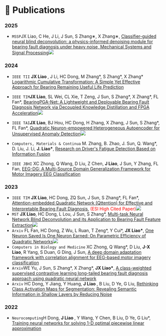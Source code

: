 
# 📝 Publications 

### 2025
- ``MSSP``</b>JX Liao</b>, C He, J Li, J Sun, S Zhang∗, X Zhang∗, [Classifier-guided neural blind deconvolution: a physics-informed denoising module for bearing fault diagnosis under heavy noise, Mechanical Systems and Signal Processing](https://www.sciencedirect.com/science/article/pii/S0888327024006484)[![](https://img.shields.io/github/stars/asdvfghg/ClassBD?style=social&label=Code+Stars)](https://github.com/asdvfghg/ClassBD)
### 2024
 - ``IEEE TII`` <b>JX Liao </b>, J Li, HC Dong, M Zhang*, S Zhang*, X Zhang* [Logarithmic Cumulative Transformation: A Simple Yet Effective Approach for Bearing Remaining Useful Life Prediction](https://ieeexplore.ieee.org/document/10537050)

- ``IEEE TIM``<b>JX Liao</b>, SL Wei, CL Xie, T Zeng, J Sun, S Zhang*, X Zhang*, FL Fan*, [BearingPGA-Net: A Lightweight and Deployable Bearing Fault Diagnosis Network via Decoupled Knowledge Distillation and FPGA Acceleration](https://ieeexplore.ieee.org/document/10373183)[![](https://img.shields.io/github/stars/asdvfghg/BearingPGA-Net?style=social&label=Code+Stars)](https://github.com/asdvfghg/BearingPGA-Net)

- ``IEEE TAI``<b>JX Liao</b>, BJ Hou, HC Dong, H Zhang, X Zhang, J Sun, S Zhang*, FL Fan*, [Quadratic Neuron-empowered Heterogeneous Autoencoder for Unsupervised Anomaly Detection](https://ieeexplore.ieee.org/document/10510400)[![](https://img.shields.io/github/stars/asdvfghg/Heterogeneous_Autoencoder_by_Quadratic_Neurons?style=social&label=Code+Stars)](https://github.com/asdvfghg/Heterogeneous_Autoencoder_by_Quadratic_Neurons)

- ``Computers, Materials & Continua`` M. Zhang, B. Zhao, J. Sun, Q. Wang*, D. Liu, J. Li, <b>J. Liao*</b>, [Research on Driver's Fatigue Detection Based on Information Fusion](https://cdn.techscience.cn/files/cmc/2024/online/CMC0410/TSP_CMC_48643/TSP_CMC_48643.pdf)
              
- ``IEEE JBHI`` XC Zhong, Q Wang, D Liu, Z Chen, <b>J Liao</b>, J Sun, Y Zhang, FL Fan, [EEG-DG: A Multi-Source Domain Generalization Framework for Motor Imagery EEG Classification](https://ieeexplore.ieee.org/document/10609514)



### 2023
- ``IEEE TIM`` <b>JX Liao</b>, HC Dong, ZQ Sun, J Sun, S Zhang*, FL Fan*, [Attention-embedded Quadratic Network (Qttention) for Effective and Interpretable Bearing Fault Diagnosis](https://ieeexplore.ieee.org/document/10076833),  <span style="color:red">(ESI High Cited Paper)</span>[![](https://img.shields.io/github/stars/asdvfghg/QCNN_for_bearing_diagnosis?style=social&label=Code+Stars)](https://github.com/asdvfghg/QCNN_for_bearing_diagnosis)
-   ``MST`` <b>JX Liao</b>, HC Dong, L Lou, J Sun, S Zhang*, [Multi-task Neural Network Blind Deconvolution and its Application to Bearing Fault Feature Extraction](https://iopscience.iop.org/article/10.1088/1361-6501/accbdb)[![](https://img.shields.io/github/stars/asdvfghg/MNNBD?style=social&label=Code+Stars)](https://github.com/asdvfghg/MNNBD)
- ``Arxiv`` FL Fan, HC Dong, Z Wu, L Ruan, T Zeng*, Y Cui*, <b>JX Liao*</b>, [One Neuron Saved Is One Neuron Earned: On Parametric Efficiency of Quadratic Networks](https://arxiv.org/pdf/2303.06316.pdf)[![](https://img.shields.io/github/stars/asdvfghg/quadratic_efficiency?style=social&label=Code+Stars)](https://github.com/asdvfghg/quadratic_efficiency)
- ``Computers in Biology and Medicine`` XC Zhong, Q Wang*, D Liu, <b>J-X Liao</b>, R Yang, S Duan, G Ding, J Sun, [A deep domain adaptation framework with correlation alignment for EEG-based motor imagery classification](https://www.sciencedirect.com/science/article/pii/S001048252300700X)
- ``Arxiv``WE Yu, J Sun, S Zhang*, X Zhang*, <b>JX Liao*</b>, [A class-weighted supervised contrastive learning long-tailed bearing fault diagnosis approach using quadratic neural network](https://arxiv.org/pdf/2309.11717.pdf)
- ``Arxiv`` HC Dong, Y Jiang, Y Huang, <b>J Liao </b>, B Liu, D Ye, G Liu, [Rethinking Class Activation Maps for Segmentation: Revealing Semantic Information in Shallow Layers by Reducing Noise](https://arxiv.org/pdf/2308.02118.pdf)


### 2022

- ``Neurocomputing``H Dong, <b> J Liao </b>, Y Wang, Y Chen, B Liu, D Ye, G Liu*, [Training neural networks for solving 1-D optimal piecewise linear approximation](https://www.sciencedirect.com/science/article/pii/S0925231222008864)
